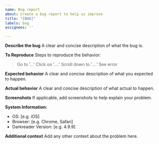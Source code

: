 ```yaml
---
name: Bug report
about: Create a bug report to help us improve
title: "[BUG]"
labels: bug
assignees: ''

---
```


<!--
Thank you for taking the time to report a bug.
Please make sure there is no existing issue about this kind of bug.
-->

**Describe the bug**
A clear and concise description of what the bug is.

**To Reproduce**
Steps to reproduce the behavior:
> Go to '...'
> Click on '....'
> Scroll down to '....'
> See error

**Expected behavior**
A clear and concise description of what you expected to happen.

**Actual behavior**
A clear and concise description of what actual to happen.

**Screenshots**
If applicable, add screenshots to help explain your problem.

<!--
Please add by `Browser:` also your version of the browser. 
If you don't know how to get your browser/darkreader version please search it up online.
-->
**System Information:**
 - OS: [e.g. iOS]
 - Browser: [e.g. Chrome, Safari]
 - Darkreader Version: [e.g. 4.9.9]

**Additional context**
Add any other context about the problem here.
